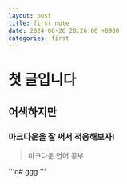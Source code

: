 ```yaml
---
layout: post
title: first note
date: 2024-06-26 20:26:00 +0900
categories: first
---
```


# 첫 글입니다

## 어색하지만

### 마크다운을 잘 써서 적응해보자!

>마크다운 언어 공부

'''c#
ggg
'''

